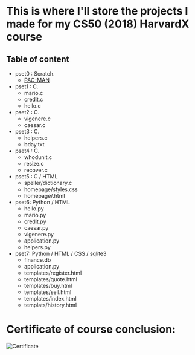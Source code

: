 
# This is where I'll store the projects I made for my CS50 (2018) HarvardX course
## Table of content
  - pset0 : Scratch.  
    - [PAC-MAN](https://scratch.mit.edu/projects/260736764/)
  - pset1 : C.
    - mario.c
    - credit.c
    - hello.c
  - pset2 : C.
    - vigenere.c
    - caesar.c
  - pset3 : C. 
    - helpers.c
    - bday.txt
  - pset4 : C.
    - whodunit.c
    - resize.c
    - recover.c
  - pset5 : C / HTML
    - speller/dictionary.c
    - homepage/styles.css
    - homepage/.html
  - pset6: Python / HTML
    - hello.py
    - mario.py
    - credit.py
    - caesar.py
    - vigenere.py
    - application.py
    - helpers.py
  - pset7: Python / HTML / CSS / sqlite3
    - finance.db
    - application.py
    - templates/register.html
    - templates/quote.html
    - templates/buy.html
    - templates/sell.html
    - templates/index.html
    - templats/history.html
    
# Certificate of course conclusion:
![Certificate](https://i.imgur.com/6QBXLJK.jpg)

